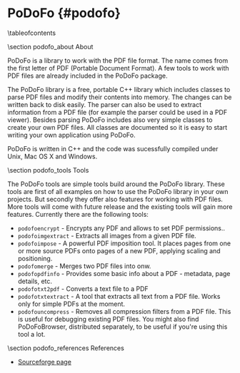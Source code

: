 PoDoFo    {#podofo}
======

\tableofcontents

\section podofo_about About

PoDoFo is a library to work with the PDF file format. The name comes from the first letter of PDF (Portable Document Format). A few tools to work with PDF files are already included in the PoDoFo package.

The PoDoFo library is a free, portable C++ library which includes classes to parse PDF files and modify their contents into memory. The changes can be written back to disk easily. The parser can also be used to extract information from a PDF file (for example the parser could be used in a PDF viewer). Besides parsing PoDoFo includes also very simple classes to create your own PDF files. All classes are documented so it is easy to start writing your own application using PoDoFo.

PoDoFo is written in C++ and the code was sucessfully compiled under Unix, Mac OS X and Windows.

\section podofo_tools Tools

The PoDoFo tools are simple tools build around the PoDoFo library. These tools are first of all examples on how to use the PoDoFo library in your own projects. But secondly they offer also features for working with PDF files. More tools will come with future release and the existing tools will gain more features.
Currently there are the following tools:

 * `podofoencrypt` - Encrypts any PDF and allows to set PDF permissions..
 * `podofoimgextract` - Extracts all images from a given PDF file.
 * `podofoimpose` - A powerful PDF imposition tool. It places pages from one or more source PDFs onto pages of a new PDF, applying scaling and positioning.
 * `podofomerge` - Merges two PDF files into onw.
 * `podofopdfinfo` - Provides some basic info about a PDF - metadata, page details, etc.
 * `podofotxt2pdf` - Converts a text file to a PDF
 * `podofotxtextract` - A tool that extracts all text from a PDF file. Works only for simple PDFs at the moment.
 * `podofouncompress` - Removes all compression filters from a PDF file. This is useful for debugging existing PDF files. You might also find PoDoFoBrowser, distributed separately, to be useful if you're using this tool a lot.

\section podofo_references References

- [Sourceforge page](http://podofo.sourceforge.net)
